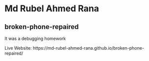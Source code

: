 # Md Rubel Ahmed Rana
## broken-phone-repaired
<p>It was a debugging homework</p>
Live Website: https://md-rubel-ahmed-rana.github.io/broken-phone-repaired/
